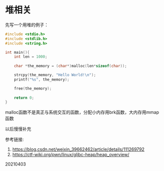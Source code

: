 # 堆相关

先写一个用堆的例子：  
```c
#include <stdio.h>
#include <stdlib.h>
#include <string.h>

int main(){
    int len = 1000;
    
    char *the_memory = (char*)malloc(len*sizeof(char));

    strcpy(the_memory, "Hello World!\n");
    printf("%s", the_memory);

    free(the_memory);
    
    return 0;
}
```

malloc函数不是真正与系统交互的函数，分配小内存用brk函数，大内存用mmap函数  

以后慢慢补充  


参考链接: 
1. https://blog.csdn.net/weixin_39662462/article/details/111269792
2. https://ctf-wiki.org/pwn/linux/glibc-heap/heap_overview/


20210403  
